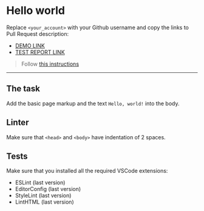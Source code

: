 # Hello world

Replace `<your_account>` with your Github username and copy the links to Pull Request description:
- [DEMO LINK](https://Andrii993.github.io/layout_hello-world/)
- [TEST REPORT LINK](https://Andrii993.github.io/layout_hello-world.git/report/html_report/)

> Follow [this instructions](https://mate-academy.github.io/layout_task-guideline/#how-to-solve-the-layout-tasks-on-github)
___

## The task

Add the basic page markup and the text `Hello, world!` into the body.

## Linter

Make sure that `<head>` and `<body>` have indentation of 2 spaces.

## Tests

Make sure that you installed all the required VSCode extensions:

- ESLint (last version)
- EditorConfig (last version)
- StyleLint (last version)
- LintHTML (last version)
